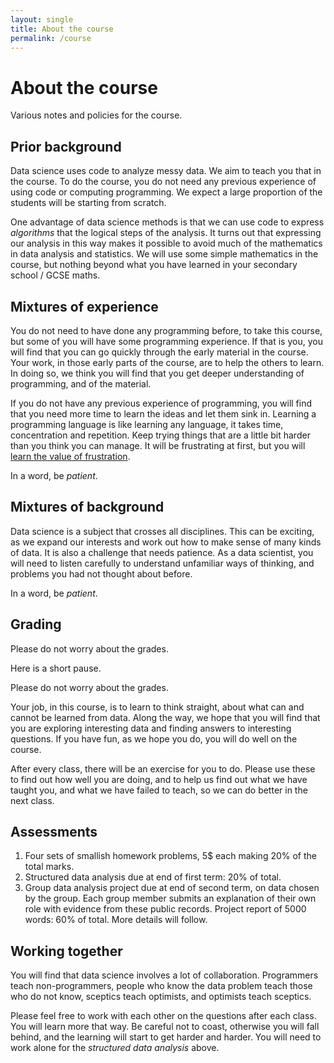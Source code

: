 ```yaml
---
layout: single
title: About the course
permalink: /course
---
```


# About the course

Various notes and policies for the course.

## Prior background

Data science uses code to analyze messy data.  We aim to teach you that in the
course.  To do the course, you do not need any previous experience of using
code or computing programming.  We expect a large proportion of the students
will be starting from scratch.

One advantage of data science methods is that we can use code to express
*algorithms* that the logical steps of the analysis.  It turns out that
expressing our analysis in this way makes it possible to avoid much of the
mathematics in data analysis and statistics.  We will use some simple
mathematics in the course, but nothing beyond what you have learned in your
secondary school / GCSE maths.

## Mixtures of experience

You do not need to have done any programming before, to take this course, but
some of you will have some programming experience.  If that is you, you will
find that you can go quickly through the early material in the course.  Your
work, in those early parts of the course, are to help the others to learn.  In
doing so, we think you will find that you get deeper understanding of
programming, and of the material.

If you do not have any previous experience of programming, you will find that
you need more time to learn the ideas and let them sink in.  Learning a
programming language is like learning any language, it takes time,
concentration and repetition.   Keep trying things that are a little bit
harder than you think you can manage.  It will be frustrating at first, but
you will [learn the value of
frustration](https://www.youtube.com/watch?v=JxwxefRAu70&feature=youtu.be&t=1803).

In a word, be *patient*.

## Mixtures of background

Data science is a subject that crosses all disciplines.  This can be exciting,
as we expand our interests and work out how to make sense of many kinds of
data.  It is also a challenge that needs patience.  As a data scientist, you
will need to listen carefully to understand unfamiliar ways of thinking, and
problems you had not thought about before.

In a word, be *patient*.

## Grading

Please do not worry about the grades.

Here is a short pause.

Please do not worry about the grades.

Your job, in this course, is to learn to think straight, about what can and
cannot be learned from data.  Along the way, we hope that you will find that
you are exploring interesting data and finding answers to interesting
questions.  If you have fun, as we hope you do, you will do well on the
course.

After every class, there will be an exercise for you to do.   Please use these
to find out how well you are doing, and to help us find out what we have
taught you, and what we have failed to teach, so we can do better in the next
class.

## Assessments

1. Four sets of smallish homework problems, 5$ each making 20% of the total
   marks.
2. Structured data analysis due at end of first term: 20% of total.
3. Group data analysis project due at end of second term, on data chosen by the
   group.   Each group member submits an explanation of their own role with
   evidence from these public records.  Project report of 5000 words: 60% of
   total. More details will follow.

## Working together

You will find that data science involves a lot of collaboration.  Programmers
teach non-programmers, people who know the data problem teach those who do not
know, sceptics teach optimists, and optimists teach sceptics.

Please feel free to work with each other on the questions after each class.
You will learn more that way.  Be careful not to coast, otherwise you will
fall behind, and the learning will start to get harder and harder.  You will
need to work alone for the *structured data analysis* above.
